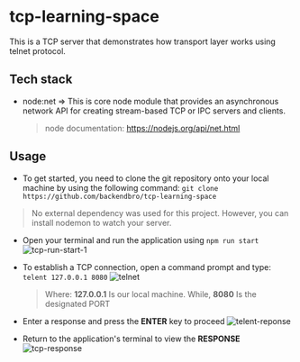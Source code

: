 # tcp-learning-space
This is a TCP server that demonstrates how transport layer works using telnet protocol.

## Tech stack 
- node:net => This is core node module that provides an asynchronous network API for creating stream-based TCP or IPC servers and clients.
  
  > node documentation: https://nodejs.org/api/net.html

## Usage 
- To get started, you need to clone the git repository onto your local machine by using the following command: `git clone https://github.com/backendbro/tcp-learning-space`
> No external dependency was used for this project. However, you can install nodemon to watch your server.
- Open your terminal and run the application using `npm run start`
  ![tcp-run-start-1](https://github.com/backendbro/tcp-learning-space/assets/85031254/dc82f54d-4930-443d-b797-a974860f3f2f)

 
- To establish a TCP connection, open a command prompt and type: `telent 127.0.0.1 8080`
   ![telnet](https://github.com/backendbro/tcp-learning-space/assets/85031254/60cb540a-4e43-4ea6-b562-4fed3347733b)

  > Where:
      **127.0.0.1** Is our local machine. While, **8080** Is the designated PORT
-  Enter a response and press the **ENTER** key to proceed
  ![telent-reponse](https://github.com/backendbro/tcp-learning-space/assets/85031254/cea03cba-108a-4ccb-a054-063ecdcc4d1b)
-  Return to the application's terminal to view the **RESPONSE**
  ![tcp-response](https://github.com/backendbro/tcp-learning-space/assets/85031254/2c040a1d-e26f-47c1-92dc-c076011ed6a6)

